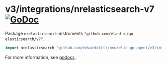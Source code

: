 # v3/integrations/nrelasticsearch-v7 [![GoDoc](https://godoc.org/github.com/edwardofclt/newrelic-go-agent/v3/integrations/nrelasticsearch-v7?status.svg)](https://godoc.org/github.com/edwardofclt/newrelic-go-agent/v3/integrations/nrelasticsearch-v7)

Package `nrelasticsearch` instruments
`"github.com/elastic/go-elasticsearch/v7"`.

```go
import nrelasticsearch "github.com/edwardofclt/newrelic-go-agent/v3/integrations/nrelasticsearch-v7"
```

For more information, see
[godocs](https://godoc.org/github.com/edwardofclt/newrelic-go-agent/v3/integrations/nrelasticsearch-v7).
